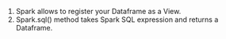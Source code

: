 1.	Spark allows to register your Dataframe as a View.
2.	Spark.sql() method takes Spark SQL expression and returns a Dataframe.
